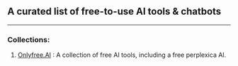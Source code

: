 ## A curated list of free-to-use AI tools & chatbots
--- 
### Collections:
1. [Onlyfree.AI](https://www.onlyfree.ai) : A collection of free AI tools, including a free perplexica AI.
